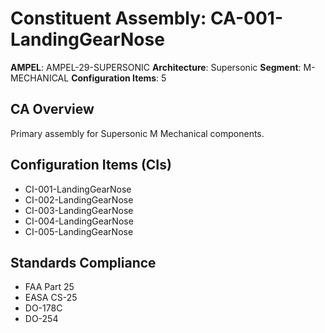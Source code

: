 # Constituent Assembly: CA-001-LandingGearNose

**AMPEL**: AMPEL-29-SUPERSONIC
**Architecture**: Supersonic
**Segment**: M-MECHANICAL
**Configuration Items**: 5

## CA Overview
Primary assembly for Supersonic M Mechanical components.

## Configuration Items (CIs)
- CI-001-LandingGearNose
- CI-002-LandingGearNose
- CI-003-LandingGearNose
- CI-004-LandingGearNose
- CI-005-LandingGearNose

## Standards Compliance
- FAA Part 25
- EASA CS-25
- DO-178C
- DO-254
